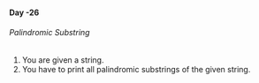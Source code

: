 #### Day -26
###### Palindromic Substring
1. You are given a string. 
2. You have to print all palindromic substrings of the given string.
